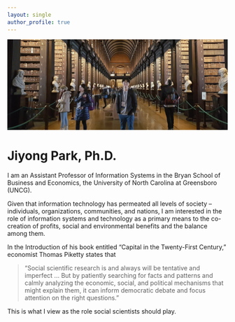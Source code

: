 ```yaml
---
layout: single
author_profile: true
---
```


![](/assets/images/home-photo.jpg)

# Jiyong Park, Ph.D. 


I am an Assistant Professor of Information Systems in the Bryan School of Business and Economics, the University of North Carolina at Greensboro (UNCG).

Given that information technology has permeated all levels of society – individuals, organizations, communities, and nations, I am interested in the role of information systems and technology as a primary means to the co-creation of profits, social and environmental benefits and the balance among them.

In the Introduction of his book entitled “Capital in the Twenty-First Century,” economist Thomas Piketty states that
> “Social scientific research is and always will be tentative and imperfect ... But by patiently searching for facts and patterns and calmly analyzing the economic, social, and political mechanisms that might explain them, it can inform democratic debate and focus attention on the right questions.”

This is what I view as the role social scientists should play.